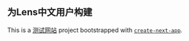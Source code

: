 
## 为Lens中文用户构建

This is a [测试网站](https://nextjs.org/) project bootstrapped with [`create-next-app`](https://github.com/vercel/next.js/tree/canary/packages/create-next-app).


